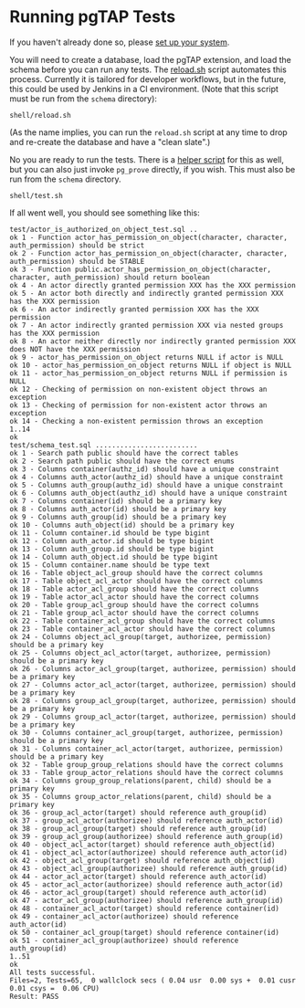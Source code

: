 Running pgTAP Tests
===================

If you haven't already done so, please
[set up your system](system_setup_for_testing.md).

You will need to create a database, load the pgTAP extension, and load
the schema before you can run any tests.  The
[reload.sh](../shell/reload.sh) script automates this process.
Currently it is tailored for developer workflows, but in the future,
this could be used by Jenkins in a CI environment. (Note that this
script must be run from the `schema` directory):

```
shell/reload.sh
```

(As the name implies, you can run the `reload.sh` script at any time
to drop and re-create the database and have a "clean slate".)

No you are ready to run the tests.  There is a
[helper script](../shell/test.sh) for this as well, but you can also
just invoke `pg_prove` directly, if you wish.  This must also be run
from the `schema` directory.

```
shell/test.sh
```

If all went well, you should see something like this:

```
test/actor_is_authorized_on_object_test.sql ..
ok 1 - Function actor_has_permission_on_object(character, character, auth_permission) should be strict
ok 2 - Function actor_has_permission_on_object(character, character, auth_permission) should be STABLE
ok 3 - Function public.actor_has_permission_on_object(character, character, auth_permission) should return boolean
ok 4 - An actor directly granted permission XXX has the XXX permission
ok 5 - An actor both directly and indirectly granted permission XXX has the XXX permission
ok 6 - An actor indirectly granted permission XXX has the XXX permission
ok 7 - An actor indirectly granted permission XXX via nested groups has the XXX permission
ok 8 - An actor neither directly nor indirectly granted permission XXX does NOT have the XXX permission
ok 9 - actor_has_permission_on_object returns NULL if actor is NULL
ok 10 - actor_has_permission_on_object returns NULL if object is NULL
ok 11 - actor_has_permission_on_object returns NULL if permission is NULL
ok 12 - Checking of permission on non-existent object throws an exception
ok 13 - Checking of permission for non-existent actor throws an exception
ok 14 - Checking a non-existent permission throws an exception
1..14
ok
test/schema_test.sql .........................
ok 1 - Search path public should have the correct tables
ok 2 - Search path public should have the correct enums
ok 3 - Columns container(authz_id) should have a unique constraint
ok 4 - Columns auth_actor(authz_id) should have a unique constraint
ok 5 - Columns auth_group(authz_id) should have a unique constraint
ok 6 - Columns auth_object(authz_id) should have a unique constraint
ok 7 - Columns container(id) should be a primary key
ok 8 - Columns auth_actor(id) should be a primary key
ok 9 - Columns auth_group(id) should be a primary key
ok 10 - Columns auth_object(id) should be a primary key
ok 11 - Column container.id should be type bigint
ok 12 - Column auth_actor.id should be type bigint
ok 13 - Column auth_group.id should be type bigint
ok 14 - Column auth_object.id should be type bigint
ok 15 - Column container.name should be type text
ok 16 - Table object_acl_group should have the correct columns
ok 17 - Table object_acl_actor should have the correct columns
ok 18 - Table actor_acl_group should have the correct columns
ok 19 - Table actor_acl_actor should have the correct columns
ok 20 - Table group_acl_group should have the correct columns
ok 21 - Table group_acl_actor should have the correct columns
ok 22 - Table container_acl_group should have the correct columns
ok 23 - Table container_acl_actor should have the correct columns
ok 24 - Columns object_acl_group(target, authorizee, permission) should be a primary key
ok 25 - Columns object_acl_actor(target, authorizee, permission) should be a primary key
ok 26 - Columns actor_acl_group(target, authorizee, permission) should be a primary key
ok 27 - Columns actor_acl_actor(target, authorizee, permission) should be a primary key
ok 28 - Columns group_acl_group(target, authorizee, permission) should be a primary key
ok 29 - Columns group_acl_actor(target, authorizee, permission) should be a primary key
ok 30 - Columns container_acl_group(target, authorizee, permission) should be a primary key
ok 31 - Columns container_acl_actor(target, authorizee, permission) should be a primary key
ok 32 - Table group_group_relations should have the correct columns
ok 33 - Table group_actor_relations should have the correct columns
ok 34 - Columns group_group_relations(parent, child) should be a primary key
ok 35 - Columns group_actor_relations(parent, child) should be a primary key
ok 36 - group_acl_actor(target) should reference auth_group(id)
ok 37 - group_acl_actor(authorizee) should reference auth_actor(id)
ok 38 - group_acl_group(target) should reference auth_group(id)
ok 39 - group_acl_group(authorizee) should reference auth_group(id)
ok 40 - object_acl_actor(target) should reference auth_object(id)
ok 41 - object_acl_actor(authorizee) should reference auth_actor(id)
ok 42 - object_acl_group(target) should reference auth_object(id)
ok 43 - object_acl_group(authorizee) should reference auth_group(id)
ok 44 - actor_acl_actor(target) should reference auth_actor(id)
ok 45 - actor_acl_actor(authorizee) should reference auth_actor(id)
ok 46 - actor_acl_group(target) should reference auth_actor(id)
ok 47 - actor_acl_group(authorizee) should reference auth_group(id)
ok 48 - container_acl_actor(target) should reference container(id)
ok 49 - container_acl_actor(authorizee) should reference auth_actor(id)
ok 50 - container_acl_group(target) should reference container(id)
ok 51 - container_acl_group(authorizee) should reference auth_group(id)
1..51
ok
All tests successful.
Files=2, Tests=65,  0 wallclock secs ( 0.04 usr  0.00 sys +  0.01 cusr  0.01 csys =  0.06 CPU)
Result: PASS
```

